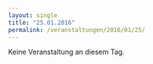 ```yaml
---
layout: single
title: "25.01.2016"
permalink: /veranstaltungen/2016/01/25/
---
```


Keine Veranstaltung an diesem Tag.
